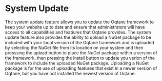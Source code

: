# System Update

The system update feature allows you to update the Oqtane framework to keep your website up to date and ensure that administrators will have access to all capabilities and featiures that Oqtane provides\. The system update feature also provides the ability to upload a NuGet package to be included with your local version of the Oqtane framework and is uploaded by selecting the NuGet file from its location on your system and then presssing the upload button to place the NuGet package within a version of the framework, then pressing the install button to update you verion of the framework to include the uploaded NuGet package\. Uploading a NuGet package is for the use of uploading features that exist in a newer version of Oqtane, but you have not installed the newest version of Oqtane\.